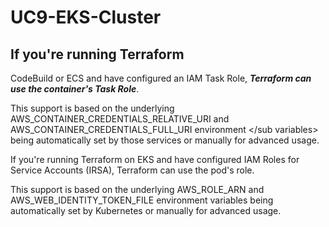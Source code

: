 # UC9-EKS-Cluster

## If you're running Terraform ##

 CodeBuild or ECS and have configured an IAM Task Role, **_Terraform can use the container's Task Role_**. 

This support is based on the underlying AWS_CONTAINER_CREDENTIALS_RELATIVE_URI and AWS_CONTAINER_CREDENTIALS_FULL_URI environment  </sub variables> being automatically set by those services or manually for advanced usage.

If you're running Terraform on EKS and have configured IAM Roles for Service Accounts (IRSA), Terraform can use the pod's role. 

This support is based on the underlying AWS_ROLE_ARN and AWS_WEB_IDENTITY_TOKEN_FILE environment variables being automatically set by Kubernetes or manually for advanced usage.
